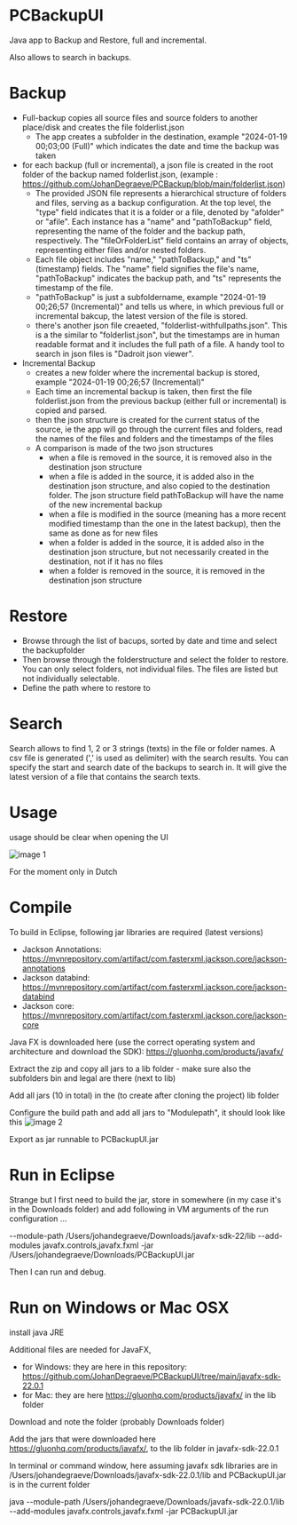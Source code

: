 # PCBackupUI
Java app to Backup and Restore, full and incremental.

Also allows to search in backups.

# Backup
- Full-backup copies all source files and source folders to another place/disk and creates the file folderlist.json
  - The app creates a subfolder in the destination, example "2024-01-19 00;03;00 (Full)" which indicates the date and time the backup was taken
- for each backup (full or incremental), a json file is created in the root folder of the backup named folderlist.json, (example : https://github.com/JohanDegraeve/PCBackup/blob/main/folderlist.json)
  - The provided JSON file represents a hierarchical structure of folders and files, serving as a backup configuration. At the top level, the "type" field indicates that it is a folder or a file, denoted by "afolder" or "afile". Each instance has a "name" and "pathToBackup" field, representing the name of the folder and the backup path, respectively. The "fileOrFolderList" field contains an array of objects, representing either files and/or nested folders.
  - Each file object includes "name," "pathToBackup," and "ts" (timestamp) fields. The "name" field signifies the file's name, "pathToBackup" indicates the backup path, and "ts" represents the timestamp of the file.
  - "pathToBackup" is just a subfoldername, example "2024-01-19 00;26;57 (Incremental)" and tells us where, in which previous full or incremental bakcup, the latest version of the file is stored.
  - there's another json file creaeted, "folderlist-withfullpaths.json". This is a the similar to "folderlist.json", but the timestamps are in human readable format and it includes the full path of a file. A handy tool to search in json files is "Dadroit json viewer". 
- Incremental Backup
  - creates a new folder where the incremental backup is stored, example "2024-01-19 00;26;57 (Incremental)"
  - Each time an incremental backup is taken, then first the file folderlist.json from the previous backup (either full or incremental) is copied and parsed.
  - then the json structure is created for the current status of the source, ie the app will go through the current files and folders, read the names of the files and folders and the timestamps of the files
  - A comparison is made of the two json structures
      - when a file is removed in the source, it is removed also in the destination json structure
      - when a file is added in the source, it is added also in the destination json structure, and also copied to the destination folder. The json structure field pathToBackup will have the name of the new incremental backup
      - when a file is modified in the source (meaning has a more recent modified timestamp than the one in the latest backup), then the same as done as for new files
      - when a folder is added in the source, it is added also in the destination json structure, but not necessarily created in the destination, not if it has no files
      - when a folder is removed in the source, it is removed in the destination json structure

     
# Restore
- Browse through the list of bacups, sorted by date and time and select the backupfolder
- Then browse through the folderstructure and select the folder to restore. You can only select folders, not individual files. The files are listed but not individually selectable.
- Define the path where to restore to

# Search
Search allows to find 1, 2 or 3 strings (texts) in the file or folder names. A csv file is generated (',' is used as delimiter) with the search results.
You can specify the start and search date of the backups to search in. It will give the latest version of a file that contains the search texts.
   
# Usage

usage should be clear when opening the UI

![image 1](https://github.com/JohanDegraeve/PCBackupUI/assets/13840461/43d96245-6a88-4b42-b9af-f2854b7a0744)

For the moment only in Dutch

# Compile

To build in Eclipse, following jar libraries are required (latest versions)
- Jackson Annotations: https://mvnrepository.com/artifact/com.fasterxml.jackson.core/jackson-annotations
- Jackson databind: https://mvnrepository.com/artifact/com.fasterxml.jackson.core/jackson-databind
- Jackson core: https://mvnrepository.com/artifact/com.fasterxml.jackson.core/jackson-core

Java FX is downloaded here (use the correct operating system and architecture and download the SDK): https://gluonhq.com/products/javafx/

Extract the zip and copy all jars to a lib folder - make sure also the subfolders bin and legal are there (next to lib)

Add all jars (10 in total) in the (to create after cloning the project) lib folder

Configure the build path and add all jars to "Modulepath", it should look like this
![image 2](https://github.com/JohanDegraeve/PCBackupUI/assets/13840461/d7d5e15d-ff7a-47b9-9783-b39bb1094741)

Export as jar runnable to PCBackupUI.jar

# Run in Eclipse

Strange but I first need to build the jar, store in somewhere (in my case it's in the Downloads folder) and add following in VM arguments of the run configuration ...

--module-path /Users/johandegraeve/Downloads/javafx-sdk-22/lib --add-modules javafx.controls,javafx.fxml -jar /Users/johandegraeve/Downloads/PCBackupUI.jar

Then I can run and debug.

# Run on Windows or Mac OSX

install java JRE

Additional files are needed for JavaFX, 
- for Windows: they are here in this repository: https://github.com/JohanDegraeve/PCBackupUI/tree/main/javafx-sdk-22.0.1
- for Mac: they are here https://gluonhq.com/products/javafx/ in the lib folder

Download and note the folder (probably Downloads folder)

Add the jars that were downloaded here https://gluonhq.com/products/javafx/, to the lib folder in javafx-sdk-22.0.1

In terminal or command window, here assuming javafx sdk libraries are in /Users/johandegraeve/Downloads/javafx-sdk-22.0.1/lib and PCBackupUI.jar is in the current folder


java --module-path /Users/johandegraeve/Downloads/javafx-sdk-22.0.1/lib --add-modules javafx.controls,javafx.fxml -jar PCBackupUI.jar




